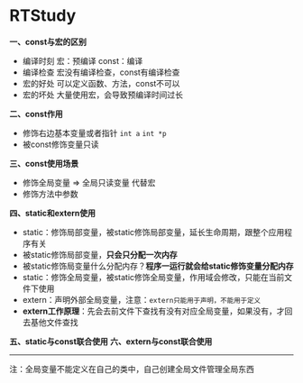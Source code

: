 # RTStudy

**一、const与宏的区别**

- 编译时刻 宏：预编译 const：编译
- 编译检查 宏没有编译检查，const有编译检查
- 宏的好处 可以定义函数、方法，const不可以
- 宏的坏处 大量使用宏，会导致预编译时间过长


**二、const作用**

- 修饰右边基本变量或者指针 `int a` `int *p`
- 被const修饰变量只读

**三、const使用场景**

- 修饰全局变量 => 全局只读变量 代替宏
- 修饰方法中参数

**四、static和extern使用**

- static：修饰局部变量，被static修饰局部变量，延长生命周期，跟整个应用程序有关 
- 被static修饰局部变量，**只会只分配一次内存** 
- 被static修饰局变量什么分配内存？**程序一运行就会给static修饰变量分配内存**
- static：修饰全局变量，被static修饰全局变量，作用域会修改，只能在当前文件下使用
- extern：声明外部全局变量，注意：`extern只能用于声明，不能用于定义`
- **extern工作原理**：先会去前文件下查找有没有对应全局变量，如果没有，才回去基他文件查找

**五、static与const联合使用**
**六、extern与const联合使用**
***
注：全局变量不能定义在自己的类中，自己创建全局文件管理全局东西